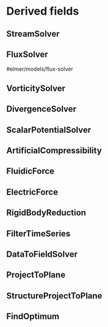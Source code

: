 # Derived fields

## StreamSolver

## FluxSolver

#elmer/models/flux-solver 

## VorticitySolver

## DivergenceSolver

## ScalarPotentialSolver

## ArtificialCompressibility

## FluidicForce

## ElectricForce

## RigidBodyReduction

## FilterTimeSeries

## DataToFieldSolver

## ProjectToPlane

## StructureProjectToPlane

## FindOptimum
